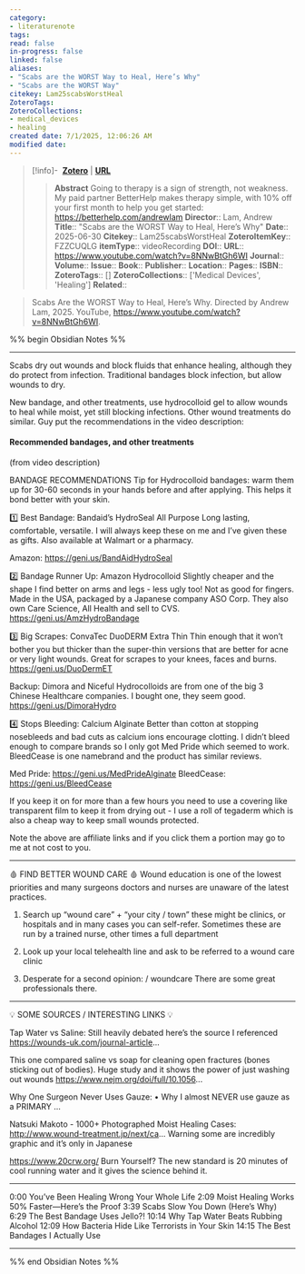 ```yaml
---
category: 
- literaturenote
tags:
read: false
in-progress: false
linked: false
aliases:
- "Scabs are the WORST Way to Heal, Here’s Why"
- "Scabs are the WORST Way"
citekey: Lam25scabsWorstHeal
ZoteroTags: 
ZoteroCollections: 
- medical_devices
- healing
created date: 7/1/2025, 12:06:26 AM
modified date:
---
```


> [!info]- &nbsp;[**Zotero**](zotero://select/library/items/FZZCUQLG)  | [**URL**](https://www.youtube.com/watch?v=8NNwBtGh6WI)
>> **Abstract**
> Going to therapy is a sign of strength, not weakness. My paid partner BetterHelp makes therapy simple, with 10% off your first month to help you get started: https://betterhelp.com/andrewlam
> > **Director**:: Lam, Andrew
> **Title**:: "Scabs are the WORST Way to Heal, Here’s Why"
> **Date**:: 2025-06-30
> **Citekey**:: Lam25scabsWorstHeal
> **ZoteroItemKey**:: FZZCUQLG
> **itemType**:: videoRecording
> **DOI**:: 
> **URL**:: https://www.youtube.com/watch?v=8NNwBtGh6WI
> **Journal**:: 
> **Volume**:: 
> **Issue**:: 
> **Book**:: 
> **Publisher**:: 
> **Location**:: 
> **Pages**:: 
> **ISBN**:: 
> **ZoteroTags**:: []
> **ZoteroCollections**:: ['Medical Devices', 'Healing']
> **Related**::

>  Scabs Are the WORST Way to Heal, Here’s Why. Directed by Andrew Lam, 2025. YouTube, https://www.youtube.com/watch?v=8NNwBtGh6WI.

%% begin Obsidian Notes %%
___
Scabs dry out wounds and block fluids that enhance healing, although they do protect from infection. Traditional bandages block infection, but allow wounds to dry.

New bandage, and other treatments, use hydrocolloid gel to allow wounds to heal while moist, yet still blocking infections.  Other wound treatments do similar.  Guy put the recommendations in the video description:
#### Recommended bandages, and other treatments
(from video description)

BANDAGE RECOMMENDATIONS
Tip for Hydrocolloid bandages: warm them up for 30-60 seconds in your hands before and after applying.  This helps it bond better with your skin. 

1️⃣ Best Bandage: Bandaid’s HydroSeal All Purpose
Long lasting, comfortable, versatile. I will always keep these on me and I’ve given these as gifts.  Also available at Walmart or a pharmacy.

Amazon: https://geni.us/BandAidHydroSeal

2️⃣ Bandage Runner Up: Amazon Hydrocolloid
Slightly cheaper and the shape I find better on arms and legs - less ugly too!  Not as good for fingers.  Made in the USA, packaged by a Japanese company ASO Corp.  They also own Care Science, All Health and sell to CVS.   https://geni.us/AmzHydroBandage

3️⃣ Big Scrapes: ConvaTec DuoDERM Extra Thin
Thin enough that it won’t bother you but thicker than the super-thin versions that are better for acne or very light wounds.  Great for scrapes to your knees, faces and burns.  https://geni.us/DuoDermET

Backup: Dimora and Niceful Hydrocolloids are from one of the big 3 Chinese Healthcare companies.  I bought one, they seem good.  https://geni.us/DimoraHydro

4️⃣ Stops Bleeding: Calcium Alginate
Better than cotton at stopping nosebleeds and bad cuts as calcium ions encourage clotting.  I didn’t bleed enough to compare brands so I only got Med Pride which seemed to work.  BleedCease is one namebrand and the product has similar reviews.  

Med Pride: https://geni.us/MedPrideAlginate
BleedCease: https://geni.us/BleedCease

If you keep it on for more than a few hours you need to use a covering like transparent film to keep it from drying out - I use a roll of tegaderm which is also a cheap way to keep small wounds protected.  

Note the above are affiliate links and if you click them a portion may go to me at not cost to you.  


---
🩸 FIND BETTER WOUND CARE 🩸
Wound education is one of the lowest priorities and many surgeons doctors and nurses are unaware of the latest practices. 
1) Search up “wound care” + “your city / town” these might be clinics, or hospitals and in many cases you can self-refer.  Sometimes these are run by a trained nurse, other times a full department

2) Look up your local telehealth line and ask to be referred to a wound care clinic 

3) Desperate for a second opinion:   / woundcare    There are some great professionals there.  

---
💡 SOME SOURCES / INTERESTING LINKS 💡

Tap Water vs Saline: Still heavily debated here’s the source I referenced
https://wounds-uk.com/journal-article...

This one compared saline vs soap for cleaning open fractures (bones sticking out of bodies).  Huge study and it shows the power of just washing out wounds https://www.nejm.org/doi/full/10.1056...  

Why One Surgeon Never Uses Gauze:    • Why I almost NEVER use gauze as a PRIMARY ...    

Natsuki Makoto - 1000+ Photographed Moist Healing Cases: http://www.wound-treatment.jp/next/ca...  Warning some are incredibly graphic and it’s only in Japanese

https://www.20crw.org/ Burn Yourself? The new standard is 20 minutes of cool running water and it gives the science behind it.

---
0:00 You’ve Been Healing Wrong Your Whole Life
2:09 Moist Healing Works 50% Faster—Here’s the Proof
3:39 Scabs Slow You Down (Here’s Why)
6:29 The Best Bandage Uses Jello?!
10:14 Why Tap Water Beats Rubbing Alcohol
12:09 How Bacteria Hide Like Terrorists in Your Skin
14:15 The Best Bandages I Actually Use
___
%% end Obsidian Notes %%
